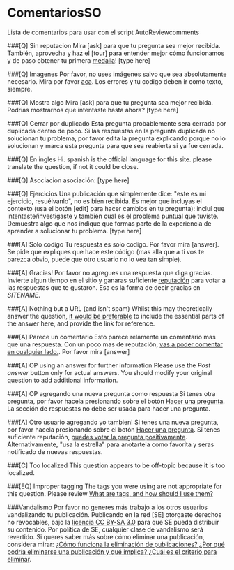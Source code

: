 # ComentariosSO
Lista de comentarios para usar con el script AutoReviewcomments

###[Q] Sin reputacion
Mira [ask] para que tu pregunta sea mejor recibida. También, aprovecha y haz el [tour] para entender mejor cómo funcionamos y de paso obtener tu primera [medalla](https://$SITEURL$/help/badges)! [type here]

###[Q] Imagenes
Por favor, no uses imágenes salvo que sea absolutamente necesario. Mira por favor [aca](https://es.meta.stackoverflow.com/a/3976/324). Los errores y tu codigo deben ir como texto, siempre.

###[Q] Mostra algo
Mira [ask] para que tu pregunta sea mejor recibida. Podrias mostrarnos que intentaste hasta ahora? [type here]

###[Q] Cerrar por duplicado
Esta pregunta probablemente sera cerrada por duplicada dentro de poco. Si las respuestas en la pregunta duplicada no solucionan tu problema, por favor edita la pregunta explicando porque no lo solucionan y marca esta pregunta para que sea reabierta si ya fue cerrada.

###[Q] En ingles
Hi. spanish is the official language for this site. please translate the question, if not it could be close.

###[Q] Asociacion
asociación: [type here]

###[Q] Ejercicios
Una publicación que simplemente dice: "este es mi ejercicio, resuélvanlo", no es bien recibida. Es mejor que incluyas el contexto (usa el botón [edit] para hacer cambios en tu pregunta): incluí que intentaste/investigaste y también cual es el problema puntual que tuviste. Demuestra algo que nos indique que formas parte de la experiencia de aprender a solucionar tu problema. [type here]

###[A] Solo codigo
Tu respuesta es solo codigo. Por favor mira [answer]. Se pide que expliques que hace este código (mas alla que a ti vos te parezca obvio, puede que otro usuario no lo vea tan simple).

###[A] Gracias!
Por favor no agregues una respuesta que diga gracias. Invierte algun tiempo en el sitio y ganaras suficiente [reputación](//$SITEURL$/privileges) para votar a las respuestas que te gustaron. Esa es la forma de decir gracias en $SITENAME$.

###[A] Nothing but a URL (and isn't spam)
Whilst this may theoretically answer the question, [it would be preferable](//meta.stackexchange.com/q/8259) to include the essential parts of the answer here, and provide the link for reference.

###[A] Parece un comentario
Esto parece relamente un comentario mas que una respuesta. Con un poco mas de reputación, [vas a poder comentar en cualquier lado.](//$SITEURL$/privileges/comment). Por favor mira [answer]

###[A] OP using an answer for further information
Please use the *Post answer* button only for actual answers. You should modify your original question to add additional information.

###[A] OP agregando una nueva pregunta como respuesta
Si tenes otra pregunta, por favor hacela presionando sobre el botón [Hacer una pregunta](//$SITEURL$/questions/ask). La sección de respuestas no debe ser usada para hacer una pregunta.

###[A] Otro usuario agregando yo tambien!
Si tenes una nueva pregunta, por favor hacela presionando sobre el botón [Hacer una pregunta](//$SITEURL$/questions/ask). Si tenes suficiente reputación, [puedes votar la pregunta positivamente](//$SITEURL$/privileges/vote-up). Alternativamente, "usa la estrella" para anotartela como favorita y seras notificado de nuevas respuestas.

###[C] Too localized
This question appears to be off-topic because it is too localized.

###[EQ] Improper tagging
The tags you were using are not appropriate for this question. Please review [What are tags, and how should I use them?](//$SITEURL$/help/tagging)

###Vandalismo
Por favor no generes más trabajo a los otros usuarios vandalizando tu publicación. Publicando en la red [SE] otorgaste derechos no revocables, bajo la [licencia CC BY-SA 3.0](https://creativecommons.org/licenses/by-sa/3.0) para que SE pueda distribuir su contenido. Por política de SE, cualquier clase de vandalismo será revertido. Si queres saber más sobre cómo eliminar una publicación, considera mirar: [¿Cómo funciona la eliminación de publicaciones? ¿Por qué podría eliminarse una publicación y qué implica? ¿Cuál es el criterio para eliminar](https://es.meta.stackoverflow.com/q/1033/).
